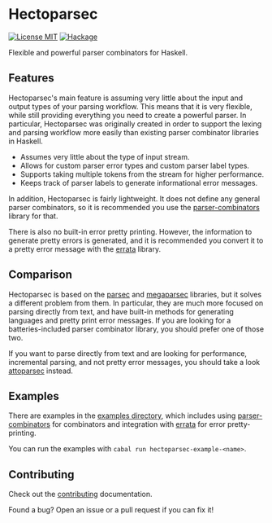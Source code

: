 # Hectoparsec

[![License MIT](https://img.shields.io/badge/license-MIT-blue.svg)](./LICENSE)
[![Hackage](https://img.shields.io/hackage/v/hectoparsec.svg)](https://hackage.haskell.org/package/hectoparsec)

Flexible and powerful parser combinators for Haskell.  

## Features

Hectoparsec's main feature is assuming very little about the input and output types of your parsing workflow. This means that it is very flexible, while still providing everything you need to create a powerful parser. In particular, Hectoparsec was originally created in order to support the lexing and parsing workflow more easily than existing parser combinator libraries in Haskell.  

- Assumes very little about the type of input stream.
- Allows for custom parser error types and custom parser label types.
- Supports taking multiple tokens from the stream for higher performance.
- Keeps track of parser labels to generate informational error messages.

In addition, Hectoparsec is fairly lightweight. It does not define any general parser combinators, so it is recommended you use the [parser-combinators](https://hackage.haskell.org/package/parser-combinators) library for that.  

There is also no built-in error pretty printing. However, the information to generate pretty errors is generated, and it is recommended you convert it to a pretty error message with the [errata](https://hackage.haskell.org/package/errata) library.  

## Comparison

Hectoparsec is based on the [parsec](https://hackage.haskell.org/package/parsec) and [megaparsec](https://hackage.haskell.org/package/megaparsec) libraries, but it solves a different problem from them. In particular, they are much more focused on parsing directly from text, and have built-in methods for generating languages and pretty print error messages. If you are looking for a batteries-included parser combinator library, you should prefer one of those two.  

If you want to parse directly from text and are looking for performance, incremental parsing, and not pretty error messages, you should take a look [attoparsec](https://hackage.haskell.org/package/attoparsec) instead.  

## Examples

There are examples in the [examples directory](./examples), which includes using [parser-combinators](https://hackage.haskell.org/package/parser-combinators) for combinators and integration with [errata](https://hackage.haskell.org/package/errata) for error pretty-printing.  

You can run the examples with `cabal run hectoparsec-example-<name>`.  

## Contributing

Check out the [contributing](./CONTRIBUTING.md) documentation.  

Found a bug? Open an issue or a pull request if you can fix it!  

